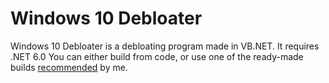 # Windows 10 Debloater
Windows 10 Debloater is a debloating program made in VB.NET.
It requires .NET 6.0
You can either build from code, or use one of the ready-made builds [recommended](https://github.com/trisiegt/Windows-10-Debloater/tree/master/release) by me.
